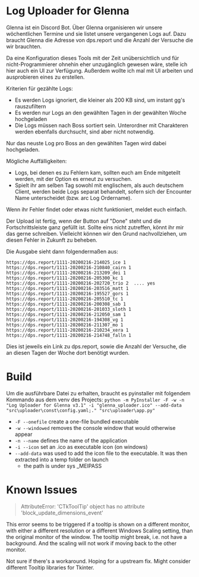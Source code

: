 # Log Uploader for Glenna

Glenna ist ein Discord Bot. Über Glenna organisieren wir unsere wöchentlichen Termine und sie listet unsere vergangenen Logs auf.
Dazu braucht Glenna die Adresse von dps.report und die Anzahl der Versuche die wir brauchten.

Da eine Konfiguration dieses Tools mit der Zeit unübersichtlich und für nicht-Programmierer ohnehin eher unzugänglich gewesen wäre, stelle ich hier auch ein UI zur Verfügung.
Außerdem wollte ich mal mit UI arbeiten und ausprobieren eines zu erstellen.

Kriterien für gezählte Logs:
- Es werden Logs ignoriert, die kleiner als 200 KB sind, um instant gg's rauszufiltern
- Es werden nur Logs an den gewählten Tagen in der gewählten Woche hochgeladen
- Die Logs müssen nach Boss sortiert sein. Unterordner mit Charakteren werden ebenfalls durchsucht, sind aber nicht notwendig.

Nur das neuste Log pro Boss an den gewählten Tagen wird dabei hochgeladen.

Mögliche Auffälligkeiten:
 - Logs, bei denen es zu Fehlern kam, sollten euch am Ende mitgeteilt werden, mit der Option es erneut zu versuchen.
 - Spielt ihr am selben Tag sowohl mit englischem, als auch deutschem Client, werden beide Logs separat behandelt, sofern sich der Encounter Name unterscheidet (bzw. arc Log Ordername).

Wenn ihr Fehler findet oder etwas nicht funktioniert, meldet euch einfach.


Der Upload ist fertig, wenn der Button auf "Done" steht und die Fortschrittsleiste ganz gefüllt ist.
Sollte eins nicht zutreffen, könnt ihr mir das gerne schreiben. Vielleicht können wir den Grund nachvollziehen, um diesen Fehler in Zukunft zu beheben.

Die Ausgabe sieht dann folgendermaßen aus:

```
https://dps.report/1111-20200216-214025_ice 1
https://dps.report/1111-20200216-210840_cairn 1
https://dps.report/1111-20200216-213209_dei 1
https://dps.report/1111-20200216-205300_kc 1
https://dps.report/1111-20200216-202720_trio 2  .... yes
https://dps.report/1111-20200216-203516_matt 1
https://dps.report/1111-20200216-195527_gors 1
https://dps.report/1111-20200216-205510_tc 1
https://dps.report/1111-20200216-200308_sab 1
https://dps.report/1111-20200216-201033_sloth 1
https://dps.report/1111-20200216-212050_sam 1
https://dps.report/1111-20200216-194308_vg 1
https://dps.report/1111-20200216-211307_mo 1
https://dps.report/1111-20200216-210234_xera 1
https://dps.report/1111-20200216-214748_falln 1
```

Dies ist jeweils ein Link zu dps.report, sowie die Anzahl der Versuche, die an diesen Tagen der Woche dort benötigt wurden.

# Build
Um die ausführbare Datei zu erhalten, braucht es pyinstaller mit folgendem Kommando aus dem venv des Projects:
`python -m PyInstaller -F -w -n "Log Uploader for Glenna v3.1" -i "glenna_uploader.ico" --add-data "src\uploader\const\config.yaml;." "src\uploader\app.py"
`

- `-F --onefile` create a one-file bundled executable
- `-w --windowed` removes the console window that would otherwise appear
- `-n --name` defines the name of the application
- `-i --icon` set an .ico as executable icon (on windows)
- `--add-data` was used to add the icon file to the executable. It was then extracted into a temp folder on launch
  - the path is under sys _MEIPASS

# Known Issues

> AttributeError: 'CTkToolTip' object has no attribute 'block_update_dimensions_event'

This error seems to be triggered if a tooltip is shown on a different monitor, with either a different resolution
or a different Windows Scaling setting, than the original monitor of the window.
The tooltip might break, i.e. not have a background. And the scaling will not work if moving back to the other monitor.

Not sure if there's a workaround. Hoping for a upstream fix. Might consider different Tooltip libraries for Tkinter.

